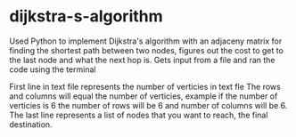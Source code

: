 # dijkstra-s-algorithm
Used Python to implement Dijkstra's algorithm with an adjaceny matrix for finding the shortest path between two nodes, figures out the cost to get to the last node and what the next hop is. Gets input from a file and ran the code using the terminal

First line in text file represents the number of verticies in text fle
The rows and columns will equal the number of verticies, example if the number of verticies is 6 the number of rows will be 6 and number of columns will be 6.
The last line represents a list of nodes that you want to reach, the final destination.
